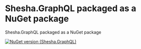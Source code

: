 # Shesha.GraphQL packaged as a NuGet package  

Shesha.GraphQL packaged as a NuGet package

[![NuGet version (Shesha.GraphQL)](https://img.shields.io/nuget/v/Shesha.GraphQL?style=flat-square)](https://www.nuget.org/packages/Shesha.GraphQL/)
